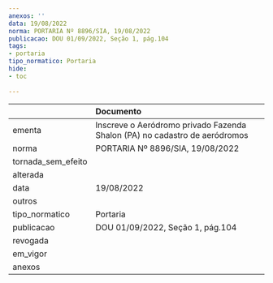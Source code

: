 ```yaml
---
anexos: ''
data: 19/08/2022
norma: PORTARIA Nº 8896/SIA, 19/08/2022
publicacao: DOU 01/09/2022, Seção 1, pág.104
tags:
- portaria
tipo_normatico: Portaria
hide: 
- toc 
 
---
```


|                    | Documento                                                                  |
|:-------------------|:---------------------------------------------------------------------------|
| ementa             | Inscreve o Aeródromo privado Fazenda Shalon (PA) no cadastro de aeródromos |
| norma              | PORTARIA Nº 8896/SIA, 19/08/2022                                           |
| tornada_sem_efeito |                                                                            |
| alterada           |                                                                            |
| data               | 19/08/2022                                                                 |
| outros             |                                                                            |
| tipo_normatico     | Portaria                                                                   |
| publicacao         | DOU 01/09/2022, Seção 1, pág.104                                           |
| revogada           |                                                                            |
| em_vigor           |                                                                            |
| anexos             |                                                                            |